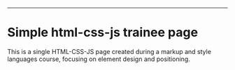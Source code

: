 ---

# Simple html-css-js trainee page

This is a single HTML-CSS-JS page created during a markup and style languages course, focusing on element design and positioning.
